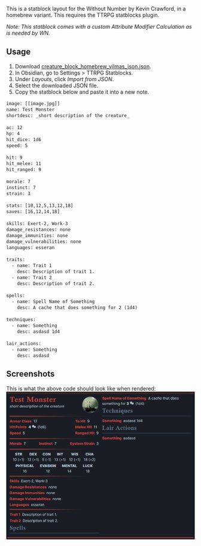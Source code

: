 This is a statblock layout for the Without Number by Kevin Crawford, in a homebrew variant. This requires the TTRPG statblocks plugin.

_Note: This statblock comes with a custom Attribute Modifier Calculation as is needed by WN._ 

## Usage

1. Download [creature_block_homebrew_yilmas_json.json](../_attachments/creature_block_homebrew_yilmas_json.json).
2. In Obsidian, go to Settings > TTRPG Statblocks.
3. Under *Layouts*, click *Import from JSON*.
4. Select the downloaded JSON file.
5. Copy the statblock below and paste it into a new note.

```statblock
image: [[image.jpg]]
name: Test Monster
shortdesc: _short description of the creature_

ac: 12
hp: 4
hit_dice: 1d6
speed: 5

hit: 9
hit_melee: 11
hit_ranged: 9

morale: 7
instinct: 7
strain: 3

stats: [10,12,5,13,12,18]
saves: [16,12,14,18]

skills: Exert-2, Work-3
damage_resistances: none
damage_immunities: none
damage_vulnerabilities: none
languages: esseran

traits:
  - name: Trait 1
    desc: Description of trait 1.
  - name: Trait 2
    desc: Description of trait 2.

spells:
  - name: Spell Name of Something
    desc: A cache that does something for 2 (1d4)

techniques:
  - name: Something
    desc: asdasd 1d4

lair_actions:
  - name: Something
    desc: asdasd
```

## Screenshots

This is what the above code should look like when rendered:
![Statblock](../_attachments/creature_block_homebrew_yilmas_png.png)
